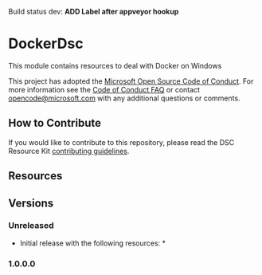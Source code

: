 Build status dev: **ADD Label after appveyor hookup**

# DockerDsc

This module contains resources to deal with Docker on Windows

This project has adopted the [Microsoft Open Source Code of Conduct](https://opensource.microsoft.com/codeofconduct/).
For more information see the [Code of Conduct FAQ](https://opensource.microsoft.com/codeofconduct/faq/) or contact [opencode@microsoft.com](mailto:opencode@microsoft.com) with any additional questions or comments.

## How to Contribute
If you would like to contribute to this repository, please read the DSC Resource Kit [contributing guidelines](https://github.com/PowerShell/DscResource.Kit/blob/master/CONTRIBUTING.md).

## Resources

## Versions

### Unreleased

* Initial release with the following resources:
    * 

### 1.0.0.0

